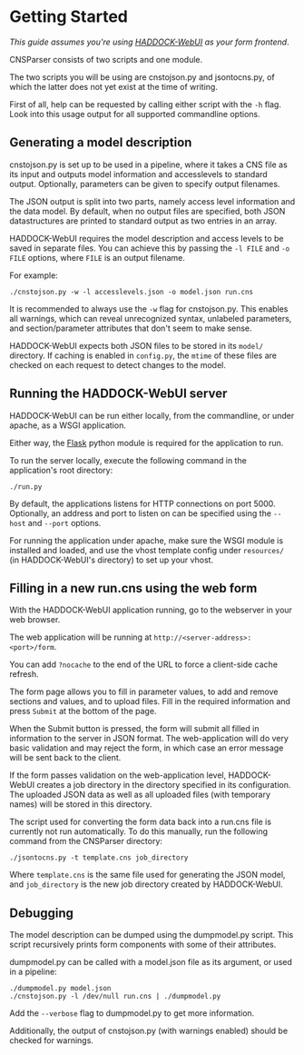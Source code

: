 Getting Started
===============

*This guide assumes you're using [HADDOCK-WebUI](https://github.com/csmeele/HADDOCK-WebUI) as your form frontend*.

CNSParser consists of two scripts and one module.

The two scripts you will be using are cnstojson.py and jsontocns.py, of
which the latter does not yet exist at the time of writing.

First of all, help can be requested by calling either script with the
`-h` flag. Look into this usage output for all supported commandline
options.

Generating a model description
------------------------------

cnstojson.py is set up to be used in a pipeline, where it takes a CNS
file as its input and outputs model information and accesslevels to
standard output. Optionally, parameters can be given to specify output
filenames.

The JSON output is split into two parts, namely access level information
and the data model. By default, when no output files are specified, both
JSON datastructures are printed to standard output as two entries in an array.

HADDOCK-WebUI requires the model description and access levels to be
saved in separate files. You can achieve this by passing the `-l FILE`
and `-o FILE` options, where `FILE` is an output filename.

For example:

    ./cnstojson.py -w -l accesslevels.json -o model.json run.cns

It is recommended to always use the `-w` flag for cnstojson.py. This
enables all warnings, which can reveal unrecognized syntax, unlabeled
parameters, and section/parameter attributes that don't seem to make
sense.

HADDOCK-WebUI expects both JSON files to be stored in its `model/`
directory. If caching is enabled in `config.py`, the `mtime` of these
files are checked on each request to detect changes to the model.

Running the HADDOCK-WebUI server
--------------------------------

HADDOCK-WebUI can be run either locally, from the commandline, or under
apache, as a WSGI application.

Either way, the [Flask](http://flask.pocoo.org/) python module is
required for the application to run.

To run the server locally, execute the following command in the
application's root directory:

    ./run.py

By default, the applications listens for HTTP connections on port 5000.
Optionally, an address and port to listen on can be specified using the
`--host` and `--port` options.

For running the application under apache, make sure the WSGI module is
installed and loaded, and use the vhost template config under
`resources/` (in HADDOCK-WebUI's directory) to set up your vhost.


Filling in a new run.cns using the web form
-------------------------------------------

With the HADDOCK-WebUI application running, go to the webserver in your
web browser.

The web application will be running at
`http://<server-address>:<port>/form`.

You can add `?nocache` to the end of the URL to force a client-side
cache refresh.

The form page allows you to fill in parameter values, to add and remove
sections and values, and to upload files. Fill in the required
information and press `Submit` at the bottom of the page.

When the Submit button is pressed, the form will submit all filled in
information to the server in JSON format. The web-application will do
very basic validation and may reject the form, in which case an error
message will be sent back to the client.

If the form passes validation on the web-application level,
HADDOCK-WebUI creates a job directory in the directory specified in its
configuration. The uploaded JSON data as well as all uploaded files
(with temporary names) will be stored in this directory.

The script used for converting the form data back into a run.cns file is
currently not run automatically. To do this manually, run the following
command from the CNSParser directory:

    ./jsontocns.py -t template.cns job_directory

Where `template.cns` is the same file used for generating the JSON
model, and `job_directory` is the new job directory created by
HADDOCK-WebUI.

Debugging
---------

The model description can be dumped using the dumpmodel.py script. This
script recursively prints form components with some of their attributes.

dumpmodel.py can be called with a model.json file as its argument, or
used in a pipeline:

    ./dumpmodel.py model.json
    ./cnstojson.py -l /dev/null run.cns | ./dumpmodel.py

Add the `--verbose` flag to dumpmodel.py to get more information.

Additionally, the output of cnstojson.py (with warnings enabled) should
be checked for warnings.
